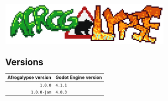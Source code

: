 [![Afrogalypse logo.](/etc/images/logo.png)](/readme.md)

# Versions
| Afrogalypse version | Godot Engine version |
| ------------------: | :------------------- |
| `1.0.0`             | `4.1.1`              |
| `1.0.0-jam`         | `4.0.3`              |

